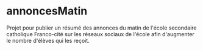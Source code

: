 # annoncesMatin
Projet pour publier un résumé des annonces du matin de l'école secondaire catholique Franco-cité sur les réseaux sociaux de l'école afin d'augmenter le nombre d'élèves qui les reçoit.
